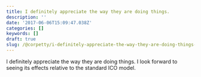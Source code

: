 ```yaml
---
title: I definitely appreciate the way they are doing things.
description: ''
date: '2017-06-06T15:09:47.038Z'
categories: []
keywords: []
draft: true
slug: /@corpetty/i-definitely-appreciate-the-way-they-are-doing-things-6b992e55c7a4
---
```


I definitely appreciate the way they are doing things. I look forward to seeing its effects relative to the standard ICO model.